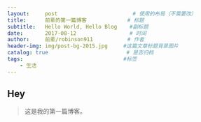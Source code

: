 ```yaml
---
layout:     post                        # 使用的布局（不需要改）
title:      前辈的第一篇博客             # 标题 
subtitle:   Hello World, Hello Blog    #副标题
date:       2017-08-12                 # 时间
author:     前辈/robinson911           # 作者
header-img: img/post-bg-2015.jpg     #这篇文章标题背景图片
catalog: true                         # 是否归档
tags:                                #标签
    - 生活
---
```


## Hey
>这是我的第一篇博客。
